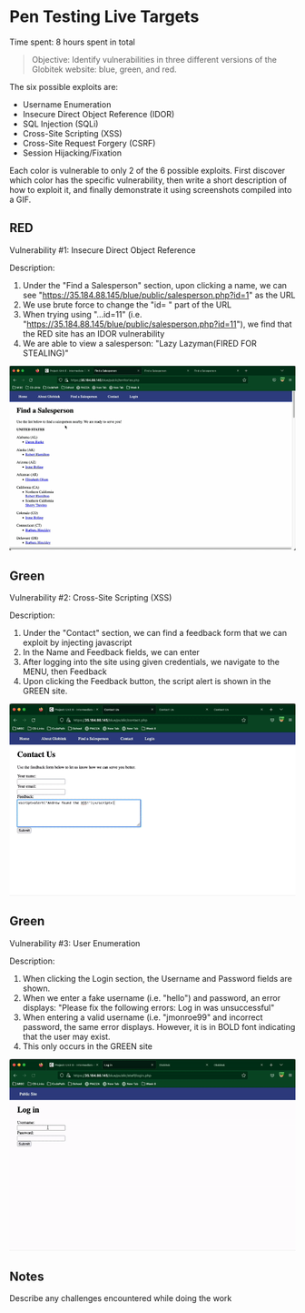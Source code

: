 # Pen Testing Live Targets

Time spent: 8 hours spent in total

> Objective: Identify vulnerabilities in three different versions of the Globitek website: blue, green, and red.

The six possible exploits are:

* Username Enumeration
* Insecure Direct Object Reference (IDOR)
* SQL Injection (SQLi)
* Cross-Site Scripting (XSS)
* Cross-Site Request Forgery (CSRF)
* Session Hijacking/Fixation

Each color is vulnerable to only 2 of the 6 possible exploits. First discover which color has the specific vulnerability, then write a short description of how to exploit it, and finally demonstrate it using screenshots compiled into a GIF.

## RED

Vulnerability #1: Insecure Direct Object Reference

Description: 
1) Under the "Find a Salesperson" section, upon clicking a name, we can see "https://35.184.88.145/blue/public/salesperson.php?id=1" as the URL
2) We use brute force to change the "id= " part of the URL
3) When trying using "...id=11" (i.e. "https://35.184.88.145/blue/public/salesperson.php?id=11"), we find that the RED site has an IDOR vulnerability
4) We are able to view a salesperson: "Lazy Lazyman(FIRED FOR STEALING)"

<img src="Unit_8_IDOR.gif">


## Green

Vulnerability #2: Cross-Site Scripting (XSS)

Description:
1) Under the "Contact" section, we can find a feedback form that we can exploit by injecting javascript
2) In the Name and Feedback fields, we can enter <script>alert('Andrew found the XSS!');</script>
3) After logging into the site using given credentials, we navigate to the MENU, then Feedback
4) Upon clicking the Feedback button, the script alert is shown in the GREEN site.

<img src="Unit_8_XSS.gif">


## Green

Vulnerability #3: User Enumeration

Description:
1) When clicking the Login section, the Username and Password fields are shown.
2) When we enter a fake username (i.e. "hello") and password, an error displays: "Please fix the following errors: Log in was unsuccessful"
3) When entering a valid username (i.e. "jmonroe99" and incorrect password, the same error displays. However, it is in BOLD font indicating that the user may exist. 
4) This only occurs in the GREEN site

<img src="Unit_8_UserEnumeration.gif">


## Notes

Describe any challenges encountered while doing the work

